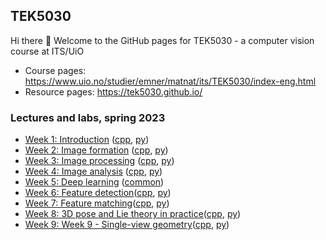 ## TEK5030
Hi there 👋 Welcome to the GitHub pages for TEK5030 - a computer vision course at ITS/UiO

- Course pages: https://www.uio.no/studier/emner/matnat/its/TEK5030/index-eng.html
- Resource pages: https://tek5030.github.io/

### Lectures and labs, spring 2023

- [Week 1: Introduction][introduction] ([cpp][intro-lab], [py][intro-lab])
- [Week 2: Image formation][image-formation] ([cpp][formation-lab], [py][formation-lab])
- [Week 3: Image processing][image-processing] ([cpp][processing-cpp], [py][processing-py])
- [Week 4: Image analysis][image-analysis] ([cpp][analysis-cpp], [py][analysis-py])
- [Week 5: Deep learning][deep-learning] ([common][deep-learning-lab])
- [Week 6: Feature detection][feature-detection]([cpp][features-cpp], [py][features-py])
- [Week 7: Feature matching][feature-matching]([cpp][matching-cpp], [py][matching-py])
- [Week 8: 3D pose and Lie theory in practice][pose-in-practice]([cpp][pose-cpp], [py][pose-py])
- [Week 9: Week 9 - Single-view geometry][single-view-geometry]([cpp][single-view-cpp], [py][single-view-py])


[introduction]: https://www.uio.no/studier/emner/matnat/its/TEK5030/v23/lectures/01-introduction/index.html
[image-formation]: https://www.uio.no/studier/emner/matnat/its/TEK5030/v23/lectures/02-image-formation/index.html
[image-processing]: https://www.uio.no/studier/emner/matnat/its/TEK5030/v23/lectures/03-image-processing/index.html
[image-analysis]: https://www.uio.no/studier/emner/matnat/its/TEK5030/v23/lectures/04-image-analysis/index.html
[deep-learning]: https://www.uio.no/studier/emner/matnat/its/TEK5030/v23/lectures/05-deep-learning/index.html
[feature-detection]: https://www.uio.no/studier/emner/matnat/its/TEK5030/v23/lectures/06-feature-detection/index.html
[feature-matching]: https://www.uio.no/studier/emner/matnat/its/TEK5030/v23/lectures/07-feature-matching/index.html
[pose-in-practice]: https://www.uio.no/studier/emner/matnat/its/TEK5030/v23/lectures/08-3d-pose-and-lie-theory-in-practice/index.html
[single-view-geometry]: https://www.uio.no/studier/emner/matnat/its/TEK5030/v23/lectures/09-single-view-geometry/

[intro-lab]: https://github.com/tek5030/lab-intro
[formation-lab]: https://github.com/tek5030/lab-transformations
[processing-cpp]: https://github.com/tek5030/lab-image-blending
[processing-py]: https://github.com/tek5030/lab-image-blending-py
[analysis-cpp]: https://github.com/tek5030/lab-segmentation
[analysis-py]: https://github.com/tek5030/lab-segmentation-py
[deep-learning-lab]: https://github.com/sigmunjr/TEK5030_deep_learning_torch
[features-cpp]: https://github.com/tek5030/lab-corners
[features-py]: https://github.com/tek5030/lab-corners-py
[matching-cpp]: https://github.com/tek5030/lab-mosaic
[matching-py]: https://github.com/tek5030/lab-mosaic-py
[pose-cpp]: https://github.com/tek5030/lab-camera-pose
[pose-py]: https://github.com/tek5030/lab-camera-pose-py
[single-view-cpp]: https://github.com/tek5030/lab-pose-estimation
[single-view-py]: https://github.com/tek5030/lab-pose-estimation-py

<!--
## Hi there 👋

**Here are some ideas to get you started:**

🙋‍♀️ A short introduction - what is your organization all about?
🌈 Contribution guidelines - how can the community get involved?
👩‍💻 Useful resources - where can the community find your docs? Is there anything else the community should know?
🍿 Fun facts - what does your team eat for breakfast?
🧙 Remember, you can do mighty things with the power of [Markdown](https://docs.github.com/github/writing-on-github/getting-started-with-writing-and-formatting-on-github/basic-writing-and-formatting-syntax)
-->
